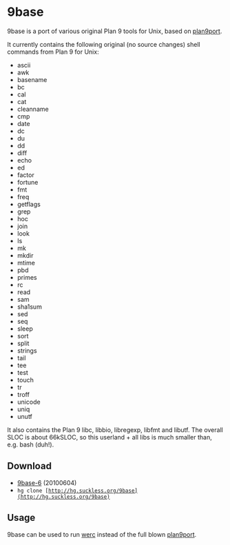 9base
=====
9base is a port of various original Plan 9 tools for Unix, based on
[plan9port](http://swtch.com/plan9port/).

It currently contains the following original (no source changes) shell commands from Plan 9 for Unix:

* ascii
* awk
* basename
* bc
* cal
* cat
* cleanname
* cmp
* date
* dc
* du
* dd
* diff
* echo
* ed
* factor
* fortune
* fmt
* freq
* getflags
* grep
* hoc
* join
* look
* ls
* mk
* mkdir
* mtime
* pbd
* primes
* rc
* read
* sam
* sha1sum
* sed
* seq
* sleep
* sort
* split
* strings
* tail
* tee
* test
* touch
* tr
* troff
* unicode
* uniq
* unutf

It also contains the Plan 9 libc, libbio, libregexp, libfmt and libutf.
The overall SLOC is about 66kSLOC, so this userland + all libs is much smaller than, e.g. bash (duh!).

Download
--------
* [9base-6](http://dl.suckless.org/tools/9base-6.tar.gz) (20100604)
* <code>hg clone [http://hg.suckless.org/9base](http://hg.suckless.org/9base)</code>

Usage
-----
9base can be used to run [werc](http://werc.cat-v.org) instead of the full blown [plan9port](http://swtch.com/plan9port).

